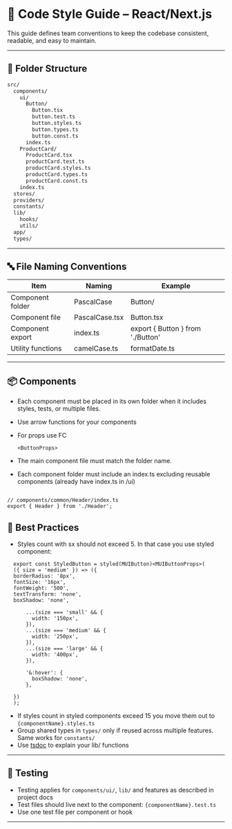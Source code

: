 # 📘 Code Style Guide – React/Next.js

This guide defines team conventions to keep the codebase consistent, readable, and easy to maintain.

---

## 📁 Folder Structure

```bash
src/
  components/
    ui/
      Button/
        Button.tsx
        button.test.ts
        button.styles.ts
        button.types.ts
        button.const.ts
      index.ts
    ProductCard/
      ProductCard.tsx
      productCard.test.ts
      productCard.styles.ts
      productCard.types.ts
      productCard.const.ts
    index.ts
  stores/
  providers/
  constants/
  lib/
    hooks/
    utils/
  app/
  types/
```

---

## 🔤 File Naming Conventions

| Item              | Naming         | Example                           |
| ----------------- | -------------- | --------------------------------- |
| Component folder  | PascalCase     | Button/                           |
| Component file    | PascalCase.tsx | Button.tsx                        |
| Component export  | index.ts       | export { Button } from './Button' |
| Utility functions | camelCase.ts   | formatDate.ts                     |

---

## 📦 Components

- Each component must be placed in its own folder when it includes styles, tests, or multiple files.
- Use arrow functions for your components
- For props use FC

  ```tsx
  <ButtonProps>
  ```

- The main component file must match the folder name.
- Each component folder must include an index.ts excluding reusable components (already have index.ts in /ui)

```tsx

// components/common/Header/index.ts
export { Header } from './Header';

```

## 📌 Best Practices

- Styles count with sx should not exceed 5. In that case you use styled component:

```tsx
  export const StyledButton = styled(MUIButton)<MUIButtonProps>(
  ({ size = 'medium' }) => ({
  borderRadius: '8px',
  fontSize: '16px',
  fontWeight: '500',
  textTransform: 'none',
  boxShadow: 'none',

      ...(size === 'small' && {
        width: '150px',
      }),
      ...(size === 'medium' && {
        width: '250px',
      }),
      ...(size === 'large' && {
        width: '400px',
      }),

      '&:hover': {
        boxShadow: 'none',
      },

  })
  );

  ```

- If styles count in styled components exceed 15 you move them out to `{componentName}.styles.ts`
- Group shared types in `types/` only if reused across multiple features. Same works for `constants/`
- Use [tsdoc]('https://tsdoc.org/') to explain your lib/ functions

---

## 🧪 Testing

- Testing applies for `components/ui/`, `lib/` and features as described in project docs
- Test files should live next to the component: `{componentName}.test.ts`
- Use one test file per component or hook

---
